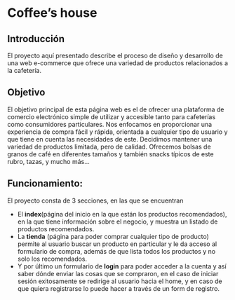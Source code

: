 # Coffee’s house
## Introducción
El proyecto aquí presentado describe el proceso de diseño y desarrollo de una web e-commerce que ofrece una variedad de productos relacionados a la cafetería.
## Objetivo
El objetivo principal de esta página web es el de ofrecer una plataforma de comercio electrónico simple de utilizar y accesible tanto para cafeterías como consumidores particulares.
    Nos enfocamos en proporcionar una experiencia de compra fácil y rápida, orientada a cualquier tipo de usuario y que tiene en cuenta las necesidades de este.
Decidimos mantener una variedad de productos limitada, pero de calidad. Ofrecemos bolsas de granos de café en diferentes tamaños y también snacks típicos de este rubro, tazas, y mucho más...

## Funcionamiento:
El proyecto consta de 3 secciones, en las que se encuentran 
* El **index**(página del inicio en la que están los productos recomendados), en la que tiene información sobre el negocio, y muestra un listado de productos recomendados.
* La **tienda** (página para poder comprar cualquier tipo de producto) permite al usuario buscar un producto en particular y le da acceso al formulario de compra, además de que lista todos los productos y no solo los recomendados.
* Y por último un formulario de **login** para poder acceder a la cuenta y así saber dónde enviar las cosas que se compraron, en el caso de iniciar sesión exitosamente se redirige al usuario hacia el home, y en caso de que quiera registrarse lo puede hacer a través de un form de registro.